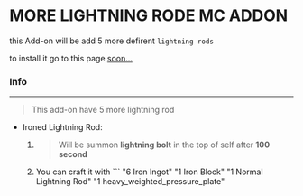 # MORE LIGHTNING RODE MC ADDON


this Add-on will be add 5 more defirent `lightning rods`

to install it go to this page [soon...]()

### Info
___

> This add-on have 5 more lightning rod

* Ironed Lightning Rod: 
  1. > Will be summon **lightning bolt** in the top of self after **100 second**
  2. You can craft it with ```
  "6 Iron Ingot"
  "1 Iron Block"
  "1 Normal Lightning Rod"
  "1 heavy_weighted_pressure_plate"
  ```
